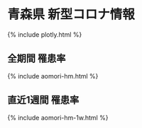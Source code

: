 # 青森県 新型コロナ情報
{% include plotly.html %}

## 全期間 罹患率 
{% include aomori-hm.html %}

## 直近1週間 罹患率 
{% include aomori-hm-1w.html %}
